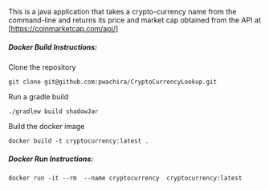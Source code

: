 This is a java application that takes a crypto-currency name from the 
command-line and returns its price and market cap obtained from the API at 
[https://coinmarketcap.com/api/]

##### Docker Build Instructions:
Clone the repository 

 ```
 git clone git@github.com:pwachira/CryptoCurrencyLookup.git 
 ```

Run a gradle build

 ```
 ./gradlew build shadowJar 
 ```

Build the docker image

 ```
 docker build -t cryptocurrency:latest .
 ```

##### Docker Run Instructions:

 ```
 docker run -it --rm  --name cryptocurrency  cryptocurrency:latest
 ```
